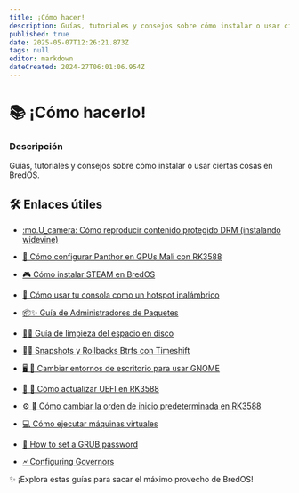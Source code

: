 ```yaml
---
title: ¡Cómo hacer!
description: Guías, tutoriales y consejos sobre cómo instalar o usar ciertas cosas en BredOS
published: true
date: 2025-05-07T12:26:21.873Z
tags: null
editor: markdown
dateCreated: 2024-27T06:01:06.954Z
---
```


# 📚 ¡Cómo hacerlo!

### **Descripción**

Guías, tutoriales y consejos sobre cómo instalar o usar ciertas cosas en BredOS.

## 🛠️ Enlaces útiles

- [:mo.U_camera: Cómo reproducir contenido protegido DRM (instalando widevine)](/es/how-to/widevine-watch-drm-content)

- [🐾 Cómo configurar Panthor en GPUs Mali con RK3588](/es/how-to/how-to-setup-panthor)

- [🎮 Cómo instalar STEAM en BredOS](/es/how-to/how-to-install-steam)

- [📶 Cómo usar tu consola como un hotspot inalámbrico](/es/how-to/how-to-use-your-device-as-ap)

- [📦✨ Guía de Administradores de Paquetes](/es/how-to/package-management)

- [🧹💾 Guía de limpieza del espacio en disco](/es/how-to/free-space-up)

- [📸🔄 Snapshots y Rollbacks Btrfs con Timeshift](/es/how-to/timeshift-system-snapshots-and-rollbacks-on-btrfs)

- [🖥️ 🔄 Cambiar entornos de escritorio para usar GNOME](/en/how-to/switch-desktop-environments)

- [💾 🔄 Cómo actualizar UEFI en RK3588](/en/how-to/update-uefi-rk3588)

- [⚙️ 📑 Cómo cambiar la orden de inicio predeterminada en RK3588](/en/how-to/change-boot-order-rk3588)

- [💻 Cómo ejecutar máquinas virtuales](/en/how-to/run-vms)

- [🔦 How to set a GRUB password](/en/how-to/grub-password)

- [🗲 Configuring Governors](/en/how-to/govctl)

✨ ¡Explora estas guías para sacar el máximo provecho de BredOS!